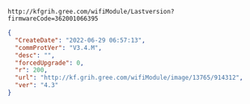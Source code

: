 `http://kfgrih.gree.com/wifiModule/Lastversion?firmwareCode=362001066395`

```json
{
  "CreateDate": "2022-06-29 06:57:13",
  "commProtVer": "V3.4.M",
  "desc": "",
  "forcedUpgrade": 0,
  "r": 200,
  "url": "http://kf.grih.gree.com/wifiModule/image/13765/914312",
  "ver": "4.3"
}
```